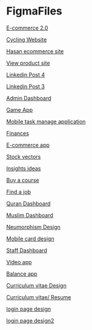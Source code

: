 # FigmaFiles

[E-commerce 2.0](https://www.figma.com/file/o8MuRSQn1JmGF9s1hD3esU/Personal-Project?node-id=622%3A50&t=7YtJTp2Rom808jeG-1)

[Cycling Website](https://www.figma.com/file/o8MuRSQn1JmGF9s1hD3esU/Personal-Project?node-id=507%3A115&t=7YtJTp2Rom808jeG-1)

[Hasan ecommerce site](https://www.figma.com/file/o8MuRSQn1JmGF9s1hD3esU/Personal-Project?node-id=507%3A244&t=7YtJTp2Rom808jeG-1)

[View product site](https://www.figma.com/file/o8MuRSQn1JmGF9s1hD3esU/Personal-Project?node-id=507%3A419&t=7YtJTp2Rom808jeG-1)

[Linkedin Post 4](https://www.figma.com/file/o8MuRSQn1JmGF9s1hD3esU/Personal-Project?node-id=575%3A315&t=7YtJTp2Rom808jeG-1)

[Linkedin Post 3](https://www.figma.com/file/o8MuRSQn1JmGF9s1hD3esU/Personal-Project?node-id=571%3A163&t=7YtJTp2Rom808jeG-1)

[Admin Dashboard](https://www.figma.com/file/o8MuRSQn1JmGF9s1hD3esU/Personal-Project?node-id=284%3A18&t=7YtJTp2Rom808jeG-1)

[Game App](https://www.figma.com/file/o8MuRSQn1JmGF9s1hD3esU/Personal-Project?node-id=311%3A620&t=7YtJTp2Rom808jeG-1)

[Mobile task manage application](https://www.figma.com/file/o8MuRSQn1JmGF9s1hD3esU/Personal-Project?node-id=316%3A821&t=7YtJTp2Rom808jeG-1)

[Finances](https://www.figma.com/file/o8MuRSQn1JmGF9s1hD3esU/Personal-Project?node-id=308%3A515&t=7YtJTp2Rom808jeG-1)

[E-commerce app](https://www.figma.com/file/o8MuRSQn1JmGF9s1hD3esU/Personal-Project?node-id=385%3A734&t=7YtJTp2Rom808jeG-1)

[Stock vectors](https://www.figma.com/file/o8MuRSQn1JmGF9s1hD3esU/Personal-Project?node-id=57%3A18&t=7YtJTp2Rom808jeG-1)

[Insights ideas](https://www.figma.com/file/o8MuRSQn1JmGF9s1hD3esU/Personal-Project?node-id=66%3A16&t=7YtJTp2Rom808jeG-1)

[Buy a course](https://www.figma.com/file/o8MuRSQn1JmGF9s1hD3esU/Personal-Project?node-id=77%3A309&t=7YtJTp2Rom808jeG-1)

[Find a job](https://www.figma.com/file/o8MuRSQn1JmGF9s1hD3esU/Personal-Project?node-id=89%3A17&t=7YtJTp2Rom808jeG-1)

[Quran Dashboard](https://www.figma.com/file/o8MuRSQn1JmGF9s1hD3esU/Personal-Project?node-id=95%3A319&t=7YtJTp2Rom808jeG-1)

[Muslim Dashboard](https://www.figma.com/file/o8MuRSQn1JmGF9s1hD3esU/Personal-Project?node-id=113%3A15&t=7YtJTp2Rom808jeG-1)

[Neumorphism Design](https://www.figma.com/file/o8MuRSQn1JmGF9s1hD3esU/Personal-Project?node-id=139%3A326&t=7YtJTp2Rom808jeG-1)

[Mobile card design](https://www.figma.com/file/o8MuRSQn1JmGF9s1hD3esU/Personal-Project?node-id=164%3A313&t=7YtJTp2Rom808jeG-1)

[Staff Dashboard](https://www.figma.com/file/o8MuRSQn1JmGF9s1hD3esU/Personal-Project?node-id=174%3A15&t=7YtJTp2Rom808jeG-1)

[Video app](https://www.figma.com/file/o8MuRSQn1JmGF9s1hD3esU/Personal-Project?node-id=177%3A242&t=7YtJTp2Rom808jeG-1)

[Balance app](https://www.figma.com/file/o8MuRSQn1JmGF9s1hD3esU/Personal-Project?node-id=195%3A701&t=7YtJTp2Rom808jeG-1)

[Curriculum vitae Design](https://www.figma.com/file/o8MuRSQn1JmGF9s1hD3esU/Personal-Project?node-id=210%3A1369&t=7YtJTp2Rom808jeG-1)

[Curriculum vitae/ Resume](https://www.figma.com/file/o8MuRSQn1JmGF9s1hD3esU/Personal-Project?node-id=212%3A1371&t=7YtJTp2Rom808jeG-1)

[login page design](https://www.figma.com/file/o8MuRSQn1JmGF9s1hD3esU/Personal-Project?node-id=230%3A61&t=7YtJTp2Rom808jeG-1)

[login page design2](https://www.figma.com/file/o8MuRSQn1JmGF9s1hD3esU/Personal-Project?node-id=229%3A55&t=7YtJTp2Rom808jeG-1)

[]()

[]()

[]()

[]()

[]()

[]()

[]()

[]()

[]()

[]()

[]()

[]()

[]()

[]()

[]()

[]()

[]()

[]()

[]()

[]()

[]()

[]()

[]()

[]()

[]()
